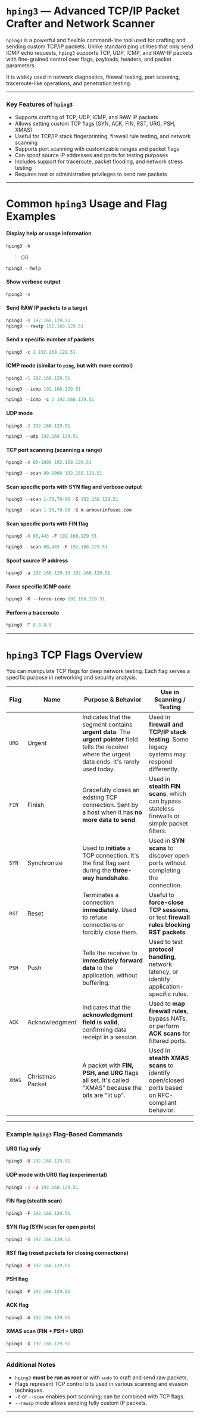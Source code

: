 
# `hping3` — Advanced TCP/IP Packet Crafter and Network Scanner

`hping3` is a powerful and flexible command-line tool used for crafting and sending custom TCP/IP packets. Unlike standard ping utilities that only send ICMP echo requests, `hping3` supports TCP, UDP, ICMP, and RAW-IP packets with fine-grained control over flags, payloads, headers, and packet parameters.

It is widely used in network diagnostics, firewall testing, port scanning, traceroute-like operations, and penetration testing.

---

### Key Features of `hping3`

* Supports crafting of TCP, UDP, ICMP, and RAW IP packets
* Allows setting custom TCP flags (SYN, ACK, FIN, RST, URG, PSH, XMAS)
* Useful for TCP/IP stack fingerprinting, firewall rule testing, and network scanning
* Supports port scanning with customizable ranges and packet flags
* Can spoof source IP addresses and ports for testing purposes
* Includes support for traceroute, packet flooding, and network stress testing
* Requires root or administrative privileges to send raw packets

---

# Common `hping3` Usage and Flag Examples

#### Display help or usage information

```php
hping3 -h
```
> OR
```php
hping3 --help
```

#### Show verbose output

```php
hping3 -v
```

#### Send RAW IP packets to a target

```php
hping3 -0 192.168.129.51
hping3 --rawip 192.168.129.51
```

#### Send a specific number of packets

```php
hping3 -c 2 192.168.129.51
```

#### ICMP mode (similar to `ping`, but with more control)

```php
hping3 -1 192.168.129.51
```
```php
hping3 --icmp 192.168.129.51
```
```php
hping3 --icmp -c 2 192.168.129.51
```

#### UDP mode

```php
hping3 -2 192.168.129.51
```
```php
hping3 --udp 192.168.129.51
```

#### TCP port scanning (scanning a range)

```php
hping3 -8 80-1000 192.168.129.51
```
```php
hping3 --scan 80-1000 192.168.129.51
```

#### Scan specific ports with SYN flag and verbose output

```php
hping3 --scan 1-30,70-90 -S 192.168.129.51
```
```php
hping3 --scan 1-30,70-90 -S m.armourinfosec.com
```

#### Scan specific ports with FIN flag

```php
hping3 -8 80,443 -F 192.168.129.51
```
```php
hping3 --scan 80,443 -F 192.168.129.51
```

#### Spoof source IP address

```php
hping3 -a 192.168.129.15 192.168.129.51
```

#### Force specific ICMP code

```php
hping3 -K --force-icmp 192.168.129.51
```

#### Perform a traceroute

```php
hping3 -T 8.8.8.8
```

---

# `hping3` TCP Flags Overview

You can manipulate TCP flags for deep network testing. Each flag serves a specific purpose in networking and security analysis.

| **Flag** | **Name**         | **Purpose & Behavior**                                                                                                                                   | **Use in Scanning / Testing**                                                                 |
| -------- | ---------------- | -------------------------------------------------------------------------------------------------------------------------------------------------------- | --------------------------------------------------------------------------------------------- |
| `URG`    | Urgent           | Indicates that the segment contains **urgent data**. The **urgent pointer** field tells the receiver where the urgent data ends. It's rarely used today. | Used in **firewall and TCP/IP stack testing**. Some legacy systems may respond differently.   |
| `FIN`    | Finish           | Gracefully closes an existing TCP connection. Sent by a host when it has **no more data to send**.                                                       | Used in **stealth FIN scans**, which can bypass stateless firewalls or simple packet filters. |
| `SYN`    | Synchronize      | Used to **initiate** a TCP connection. It's the first flag sent during the **three-way handshake**.                                                      | Used in **SYN scans** to discover open ports without completing the connection.               |
| `RST`    | Reset            | Terminates a connection **immediately**. Used to refuse connections or forcibly close them.                                                              | Useful to **force-close TCP sessions**, or test **firewall rules blocking RST packets**.      |
| `PSH`    | Push             | Tells the receiver to **immediately forward data** to the application, without buffering.                                                                | Used to test **protocol handling**, network latency, or identify application-specific rules.  |
| `ACK`    | Acknowledgment   | Indicates that the **acknowledgment field is valid**, confirming data receipt in a session.                                                              | Used to **map firewall rules**, bypass NATs, or perform **ACK scans** for filtered ports.     |
| `XMAS`   | Christmas Packet | A packet with **FIN, PSH, and URG** flags all set. It's called "XMAS" because the bits are "lit up".                                                     | Used in **stealth XMAS scans** to identify open/closed ports based on RFC-compliant behavior. |

---

### Example `hping3` Flag-Based Commands

#### URG flag only

```php
hping3 -U 192.168.129.51
```

#### UDP mode with URG flag (experimental)

```php
hping3 -2 -U 192.168.129.51
```

#### FIN flag (stealth scan)

```php
hping3 -F 192.168.129.51
```

#### SYN flag (SYN scan for open ports)

```php
hping3 -S 192.168.129.51
```

#### RST flag (reset packets for closing connections)

```php
hping3 -R 192.168.129.51
```

#### PSH flag

```php
hping3 -P 192.168.129.51
```

#### ACK flag

```php
hping3 -A 192.168.129.51
```

#### XMAS scan (FIN + PSH + URG)

```php
hping3 -X 192.168.129.51
```

---

### Additional Notes

* `hping3` **must be run as root** or with `sudo` to craft and send raw packets.
* Flags represent TCP control bits used in various scanning and evasion techniques.
* `-8` or `--scan` enables port scanning; can be combined with TCP flags.
* `--rawip` mode allows sending fully custom IP packets.

---


